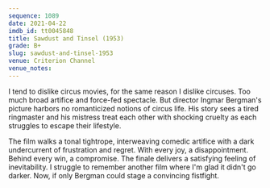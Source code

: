 ```yaml
---
sequence: 1089
date: 2021-04-22
imdb_id: tt0045848
title: Sawdust and Tinsel (1953)
grade: B+
slug: sawdust-and-tinsel-1953
venue: Criterion Channel
venue_notes:
---
```


I tend to dislike circus movies, for the same reason I dislike circuses. Too much broad artifice and force-fed spectacle. But director Ingmar Bergman's picture harbors no romanticized notions of circus life. His story sees a tired ringmaster and his mistress treat each other with shocking cruelty as each struggles to escape their lifestyle.

<!-- end -->

The film walks a tonal tightrope, interweaving comedic artifice with a dark undercurrent of frustration and regret. With every joy, a disappointment. Behind every win, a compromise. The finale delivers a satisfying feeling of inevitability. I struggle to remember another film where I'm glad it didn't go darker. Now, if only Bergman could stage a convincing fistfight.